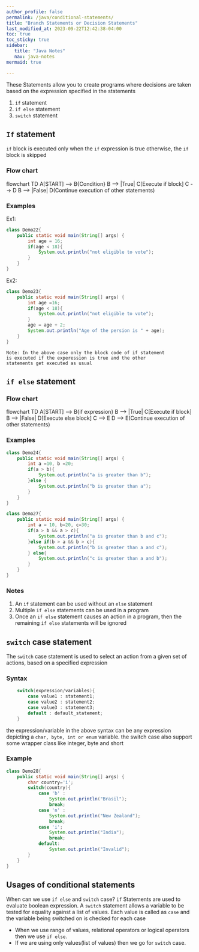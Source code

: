 ```yaml
---
author_profile: false
permalink: /java/conditional-statements/
title: "Branch Statements or Decision Statements"
last_modified_at: 2023-09-22T12:42:38-04:00
toc: true
toc_sticky: true
sidebar:
   title: "Java Notes"
   nav: java-notes
mermaid: true     

---
```


These Statements allow you to create programs where decisions are taken based on the expression
specified in the statements
1. ```if``` statement
2. ```if else``` statement
3. ```switch``` statement

## ```If``` statement
```if``` block is executed only when the ```if``` expression is true otherwise, the ```if``` 
block is skipped

### Flow chart
<div class="mermaid">
flowchart TD
    A[START] --> B{Condition}
    B --> |True| C[Execute if block]
    C --> D
    B --> |False| D(Continue execution of other statements)
</div>

### Examples
Ex1:

```java
class Demo22{
    public static void main(String[] args) {
        int age = 16;
        if(age < 18){
            System.out.println("not eligible to vote");
        }
    }
}
```

Ex2:
```java
class Demo23{
    public static void main(String[] args) {
        int age =16;
        if(age < 18){
            System.out.println("not eligible to vote");
        }
        age = age + 2;
        System.out.println("Age of the persion is " + age);
    }
}
```
```
Note: In the above case only the block code of if statement
is executed if the experession is true and the other 
statements get executed as usual
```
## ```if else```  statement

### Flow chart
<div class="mermaid">
flowchart TD
    A[START] --> B{if expression}
    B --> |True| C[Execute if block]
    B --> |False| D[Execute else block]
    C --> E
    D --> E(Continue execution of other statements)
</div>

### Examples

```java
class Demo24{
    public static void main(String[] args) {
        int a =10, b =20;
        if(a > b){
            System.out.println("a is greater than b");
        }else {
            System.out.println("b is greater than a");
        }
    }
}
```

```java
class Demo27{
    public static void main(String[] args) {
        int a = 10, b=20, c=30;
        if(a > b && a > c){
            System.out.println("a is greater than b and c");
        }else if(b > a && b > c){
            System.out.println("b is greater than a and c");
        } else{
            System.out.println("c is greater than a and b");
        }
    }
}
```

### Notes
1. An ```if``` statement can be used without an ```else``` statement
2. Multiple ```if else``` statements can be used in a program
3. Once an ```if else``` statement causes an action in a program, then the remaining ```if else``` statements will be ignored

## ```switch``` case statement
The ```switch``` case statement is used to select an action from a given set of actions, based on a specified expression

### Syntax
```java
    switch(expression/variables){
        case value1 : statement1;
        case value2 : statement2;
        case value3 : statement3;
        default : default_statement;
    }   
```

the expression/variable in the above syntax can be any expression depicting a 
```char, byte, int or enum``` variable. the switch case also support some wrapper class like
integer, byte and short

### Example
```java
class Demo28{
    public static void main(String[] args) {
        char country='i';
        switch(country){
            case 'b' :
                System.out.println("Brasil");
                break;
            case 'n' :
                System.out.println("New Zealand");
                break;
            case 'i';
                System.out.println("India");
                break;
            default:
                System.out.println("Invalid");
        }
    }
}
```

## Usages of conditional statements
When can we use ```if else``` and ```switch``` case?
    ```if``` Statements are used to evaluate boolean expression. A ``switch`` statement allows
a variable to be tested for equality against a list of values. Each value is called as ```case```
and the variable being switched on is checked for each case
* When we use range of values, relational operators or logical operators then we use ``if else``.
* If we are using only values(list of values) then we go for ``switch`` case.